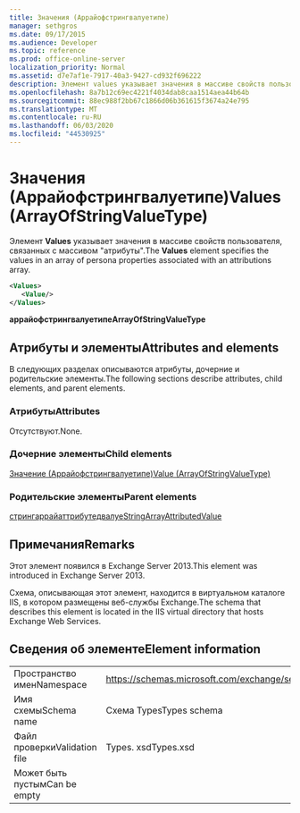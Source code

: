 ```yaml
---
title: Значения (Аррайофстрингвалуетипе)
manager: sethgros
ms.date: 09/17/2015
ms.audience: Developer
ms.topic: reference
ms.prod: office-online-server
localization_priority: Normal
ms.assetid: d7e7af1e-7917-40a3-9427-cd932f696222
description: Элемент values указывает значения в массиве свойств пользователя, связанных с массивом "атрибуты".
ms.openlocfilehash: 8a7b12c69ec4221f4034dab8caa1514aea44b64b
ms.sourcegitcommit: 88ec988f2bb67c1866d06b361615f3674a24e795
ms.translationtype: MT
ms.contentlocale: ru-RU
ms.lasthandoff: 06/03/2020
ms.locfileid: "44530925"
---
```

# <a name="values-arrayofstringvaluetype"></a><span data-ttu-id="f7d8a-103">Значения (Аррайофстрингвалуетипе)</span><span class="sxs-lookup"><span data-stu-id="f7d8a-103">Values (ArrayOfStringValueType)</span></span>

<span data-ttu-id="f7d8a-104">Элемент **Values** указывает значения в массиве свойств пользователя, связанных с массивом "атрибуты".</span><span class="sxs-lookup"><span data-stu-id="f7d8a-104">The **Values** element specifies the values in an array of persona properties associated with an attributions array.</span></span> 
  
```XML
<Values>
   <Value/>
</Values>
```

<span data-ttu-id="f7d8a-105">**аррайофстрингвалуетипе**</span><span class="sxs-lookup"><span data-stu-id="f7d8a-105">**ArrayOfStringValueType**</span></span>

## <a name="attributes-and-elements"></a><span data-ttu-id="f7d8a-106">Атрибуты и элементы</span><span class="sxs-lookup"><span data-stu-id="f7d8a-106">Attributes and elements</span></span>

<span data-ttu-id="f7d8a-107">В следующих разделах описываются атрибуты, дочерние и родительские элементы.</span><span class="sxs-lookup"><span data-stu-id="f7d8a-107">The following sections describe attributes, child elements, and parent elements.</span></span>
  
### <a name="attributes"></a><span data-ttu-id="f7d8a-108">Атрибуты</span><span class="sxs-lookup"><span data-stu-id="f7d8a-108">Attributes</span></span>

<span data-ttu-id="f7d8a-109">Отсутствуют.</span><span class="sxs-lookup"><span data-stu-id="f7d8a-109">None.</span></span>
  
### <a name="child-elements"></a><span data-ttu-id="f7d8a-110">Дочерние элементы</span><span class="sxs-lookup"><span data-stu-id="f7d8a-110">Child elements</span></span>

[<span data-ttu-id="f7d8a-111">Значение (Аррайофстрингвалуетипе)</span><span class="sxs-lookup"><span data-stu-id="f7d8a-111">Value (ArrayOfStringValueType)</span></span>](value-arrayofstringvaluetype.md)
  
### <a name="parent-elements"></a><span data-ttu-id="f7d8a-112">Родительские элементы</span><span class="sxs-lookup"><span data-stu-id="f7d8a-112">Parent elements</span></span>

[<span data-ttu-id="f7d8a-113">стрингаррайаттрибутедвалуе</span><span class="sxs-lookup"><span data-stu-id="f7d8a-113">StringArrayAttributedValue</span></span>](stringarrayattributedvalue.md)
  
## <a name="remarks"></a><span data-ttu-id="f7d8a-114">Примечания</span><span class="sxs-lookup"><span data-stu-id="f7d8a-114">Remarks</span></span>

<span data-ttu-id="f7d8a-115">Этот элемент появился в Exchange Server 2013.</span><span class="sxs-lookup"><span data-stu-id="f7d8a-115">This element was introduced in Exchange Server 2013.</span></span>
  
<span data-ttu-id="f7d8a-116">Схема, описывающая этот элемент, находится в виртуальном каталоге IIS, в котором размещены веб-службы Exchange.</span><span class="sxs-lookup"><span data-stu-id="f7d8a-116">The schema that describes this element is located in the IIS virtual directory that hosts Exchange Web Services.</span></span>
  
## <a name="element-information"></a><span data-ttu-id="f7d8a-117">Сведения об элементе</span><span class="sxs-lookup"><span data-stu-id="f7d8a-117">Element information</span></span>

|||
|:-----|:-----|
|<span data-ttu-id="f7d8a-118">Пространство имен</span><span class="sxs-lookup"><span data-stu-id="f7d8a-118">Namespace</span></span>  <br/> |https://schemas.microsoft.com/exchange/services/2006/types  <br/> |
|<span data-ttu-id="f7d8a-119">Имя схемы</span><span class="sxs-lookup"><span data-stu-id="f7d8a-119">Schema name</span></span>  <br/> |<span data-ttu-id="f7d8a-120">Схема Types</span><span class="sxs-lookup"><span data-stu-id="f7d8a-120">Types schema</span></span>  <br/> |
|<span data-ttu-id="f7d8a-121">Файл проверки</span><span class="sxs-lookup"><span data-stu-id="f7d8a-121">Validation file</span></span>  <br/> |<span data-ttu-id="f7d8a-122">Types. xsd</span><span class="sxs-lookup"><span data-stu-id="f7d8a-122">Types.xsd</span></span>  <br/> |
|<span data-ttu-id="f7d8a-123">Может быть пустым</span><span class="sxs-lookup"><span data-stu-id="f7d8a-123">Can be empty</span></span>  <br/> ||
   

